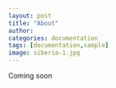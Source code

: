 ```yaml
---
layout: post
title: "About"
author: 
categories: documentation
tags: [documentation,sample]
image: siberia-1.jpg
---
```


Coming soon

